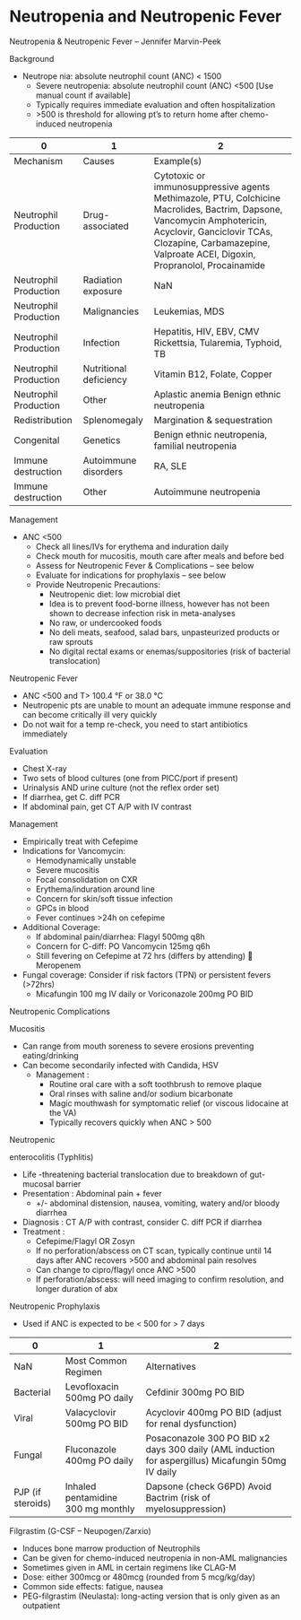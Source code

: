 # Neutropenia and Neutropenic Fever
 
Neutropenia & Neutropenic Fever – Jennifer Marvin-Peek

Background

-   Neutrope
    nia: absolute neutrophil count (ANC) \< 1500
    -   Severe neutropenia: absolute neutrophil count (ANC) \<500 \[Use
        manual count if available\]
    -   Typically
        requires immediate evaluation and often hospitalization
    -   \>500 is threshold for allowing pt’s to return home after
        chemo-induced neutropenia

| 0                     | 1                      | 2                                                                                                                                                                                                                                   |
|-----------------------|------------------------|-------------------------------------------------------------------------------------------------------------------------------------------------------------------------------------------------------------------------------------|
| Mechanism             | Causes                 | Example(s)                                                                                                                                                                                                                          |
| Neutrophil Production | Drug-associated        | Cytotoxic or immunosuppressive agents Methimazole, PTU, Colchicine Macrolides, Bactrim, Dapsone, Vancomycin Amphotericin, Acyclovir, Ganciclovir TCAs, Clozapine, Carbamazepine, Valproate ACEI, Digoxin, Propranolol, Procainamide |
| Neutrophil Production | Radiation exposure     | NaN                                                                                                                                                                                                                                 |
| Neutrophil Production | Malignancies           | Leukemias, MDS                                                                                                                                                                                                                      |
| Neutrophil Production | Infection              | Hepatitis, HIV, EBV, CMV Rickettsia, Tularemia, Typhoid, TB                                                                                                                                                                         |
| Neutrophil Production | Nutritional deficiency | Vitamin B12, Folate, Copper                                                                                                                                                                                                         |
| Neutrophil Production | Other                  | Aplastic anemia Benign ethnic neutropenia                                                                                                                                                                                           |
| Redistribution        | Splenomegaly           | Margination & sequestration                                                                                                                                                                                                         |
| Congenital            | Genetics               | Benign ethnic neutropenia, familial neutropenia                                                                                                                                                                                     |
| Immune destruction    | Autoimmune disorders   | RA, SLE                                                                                                                                                                                                                             |
| Immune destruction    | Other                  | Autoimmune neutropenia                                                                                                                                                                                                              |

Management

-   ANC \<500
    -   Check all lines/IVs for erythema and induration daily
    -   Check mouth for mucositis, mouth care after meals and before bed
    -   Assess for Neutropenic Fever & Complications – see below
    -   Evaluate for indications for prophylaxis – see below
    -   Provide Neutropenic Precautions:
        -   Neutropenic
            diet: low microbial diet
        -   Idea
            is to prevent food-borne illness, however has not been shown
            to decrease infection risk in meta-analyses
        -   No raw, or undercooked foods
        -   No deli meats, seafood, salad bars, unpasteurized products
            or raw sprouts
        -   No digital rectal exams or enemas/suppositories (risk of
            bacterial translocation)

Neutropenic Fever

-   ANC \<500 and T> 100.4 °F or 38.0 °C
-   Neutropenic pts are unable to mount an adequate immune response and
    can become critically ill very quickly
-   Do not wait for a temp re-check, you need to start antibiotics
    immediately

Evaluation

-   Chest X-ray
-   Two sets of blood cultures (one from PICC/port if present)
-   Urinalysis AND urine culture (not the reflex order set)
-   If diarrhea, get C. diff PCR
-   If abdominal pain, get CT A/P with IV contrast

Management

-   Empirically treat with Cefepime
-   Indications for Vancomycin:
    -   Hemodynamically unstable
    -   Severe mucositis
    -   Focal consolidation on CXR
    -   Erythema/induration around line
    -   Concern for skin/soft tissue infection
    -   GPCs in blood
    -   Fever continues >24h on cefepime
-   Additional Coverage:
    -   If abdominal pain/diarrhea: Flagyl 500mg q8h
    -   Concern for C-diff: PO Vancomycin 125mg q6h
    -   Still fevering on Cefepime at 72 hrs (differs by attending)
        
        Meropenem
-   Fungal coverage: Consider if risk factors (TPN) or persistent fevers
    (>72hrs)
    -   Micafungin 100 mg IV daily or Voriconazole 200mg PO BID

Neutropenic Complications

Mucositis

-   Can
    range from mouth soreness to severe erosions preventing
    eating/drinking
-   Can
    become secondarily infected with Candida, HSV
    -   Management
        :
        -   Routine oral care with a soft toothbrush to remove plaque
        -   Oral rinses with saline and/or sodium bicarbonate
        -   Magic mouthwash for symptomatic relief (or viscous lidocaine
            at the VA)
        -   Typically recovers quickly when ANC > 500

Neutropenic

enterocolitis (Typhlitis)

-   Life
    -threatening bacterial translocation due to breakdown of gut-mucosal
    barrier
-   Presentation
    :
    Abdominal pain + fever
    -   +/- abdominal distension, nausea, vomiting, watery and/or bloody
        diarrhea
-   Diagnosis
    :
    CT
    A/P with contrast, consider C. diff PCR if diarrhea
-   Treatment
    :
    -   Cefepime/Flagyl OR Zosyn
    -   If no perforation/abscess on CT scan, typically continue until
        14 days after ANC recovers >500 and abdominal pain resolves
    -   Can change to cipro/flagyl once ANC >500
    -   If perforation/abscess: will need imaging to confirm resolution,
        and longer duration of abx

Neutropenic Prophylaxis

-   Used
    if ANC is expected to be \< 500 for > 7 days

| 0                 | 1                                  | 2                                                                                                  |
|-------------------|------------------------------------|----------------------------------------------------------------------------------------------------|
| NaN               | Most Common Regimen                | Alternatives                                                                                       |
| Bacterial         | Levofloxacin 500mg PO daily        | Cefdinir 300mg PO BID                                                                              |
| Viral             | Valacyclovir 500mg PO BID          | Acyclovir 400mg PO BID (adjust for renal dysfunction)                                              |
| Fungal            | Fluconazole 400mg PO daily         | Posaconazole 300 PO BID x2 days 300 daily (AML induction for aspergillus) Micafungin 50mg IV daily |
| PJP (if steroids) | Inhaled pentamidine 300 mg monthly | Dapsone (check G6PD) Avoid Bactrim (risk of myelosuppression)                                      |

Filgrastim (G-CSF – Neupogen/Zarxio)

-   Induces bone marrow production of Neutrophils
-   Can be given for chemo-induced neutropenia in non-AML malignancies
-   Sometimes given in AML in certain regimens like CLAG-M
-   Dose: either 300mcg or 480mcg (rounded from 5 mcg/kg/day)
-   Common side effects: fatigue, nausea
-   PEG-filgrastim (Neulasta): long-acting version that is only given as
    an outpatient
